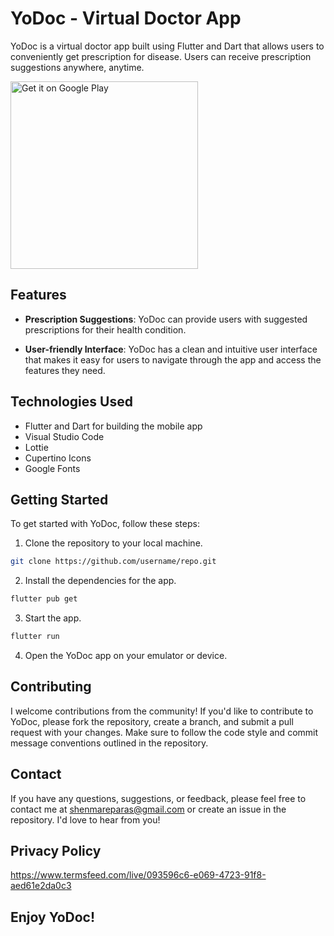 # YoDoc - Virtual Doctor App

YoDoc is a virtual doctor app built using Flutter and Dart that allows users to conveniently get prescription for disease. Users can receive prescription suggestions anywhere, anytime.

<a href='https://play.google.com/store/apps/details?id=com.shenmareparas.yodoc'><img alt='Get it on Google Play' src='https://play.google.com/intl/en_us/badges/images/generic/en_badge_web_generic.png' width='300px'/></a>

## Features

- **Prescription Suggestions**: YoDoc can provide users with suggested prescriptions for their health condition.

- **User-friendly Interface**: YoDoc has a clean and intuitive user interface that makes it easy for users to navigate through the app and access the features they need.

## Technologies Used

- Flutter and Dart for building the mobile app
- Visual Studio Code
- Lottie
- Cupertino Icons
- Google Fonts

## Getting Started

To get started with YoDoc, follow these steps:

1. Clone the repository to your local machine.
```bash
git clone https://github.com/username/repo.git
```
2. Install the dependencies for the app.
```bash
flutter pub get
```
3. Start the app.
```bash
flutter run
```
4. Open the YoDoc app on your emulator or device.

## Contributing

I welcome contributions from the community! If you'd like to contribute to YoDoc, please fork the repository, create a branch, and submit a pull request with your changes. Make sure to follow the code style and commit message conventions outlined in the repository.

## Contact

If you have any questions, suggestions, or feedback, please feel free to contact me at shenmareparas@gmail.com or create an issue in the repository. I'd love to hear from you!

## Privacy Policy
https://www.termsfeed.com/live/093596c6-e069-4723-91f8-aed61e2da0c3

## Enjoy YoDoc!
